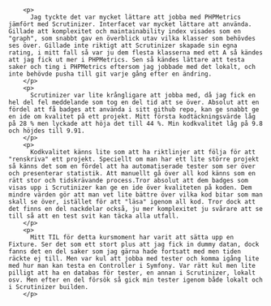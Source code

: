 
        <p>
          Jag tyckte det var mycket lättare att jobba med PHPMetrics jämfört med Scrutinizer. Interfacet var mycket lättare att använda. Gillade att komplexitet och maintainability index visades som en "graph", som snabbt gav en överblick utav vilka klasser som behövdes ses över. Gillade inte riktigt att Scrutinizer skapade sin egna rating, i mitt fall så var ju dem flesta klasserna med ett A så kändes att jag fick ut mer i PHPMetrics. Sen så kändes lättare att testa saker och ting i PHPMetrics eftersom jag jobbade med det lokalt, och inte behövde pusha till git varje gång efter en ändring.
        </p>
        <p>
          Scrutinizer var lite krångligare att jobba med, då jag fick en hel del fel meddelande som tog en del tid att se över. Absolut att en fördel att få badges att använda i sitt github repo, kan ge snabbt ge en ide om kvalitet på ett projekt. Mitt första kodtäckningsvärde låg på 28 % men lyckade att höja det till 44 %. Min kodkvalitet låg på 9.8 och höjdes till 9.91.
        </p>
        <p>
          Kodkvalitet känns lite som att ha riktlinjer att följa för att "renskriva" ett projekt. Speciellt om man har ett lite större projekt så känns det som en fördel att ha automatiserade tester som ser över och presenterar statistik. Att manuellt gå över all kod känns som en rätt stor och tidskrävande process.Tror absolut att dem badges som visas upp i Scrutinizer kan ge en ide över kvaliteten på koden. Dem mindre värden gör att man vet lite bättre över vilka kod bitar som man skall se över, istället för att "läsa" igenom all kod. Tror dock att det finns en del nackdelar också, ju mer komplexitet ju svårare att se till så att en test svit kan täcka alla utfall.
        </p>
        <p>
          Mitt TIL för detta kursmoment har varit att sätta upp en Fixture. Ser det som ett stort plus att jag fick in dummy datan, dock fanns det en del saker som jag gärna hade fortsatt med men tiden räckte ej till. Men var kul att jobba med tester och komma igång lite med hur man kan testa en Controller i Symfony. Var rätt kul men lite pilligt att ha en databas för tester, en annan i Scrutinizer, lokalt osv. Men efter en del försök så gick min tester igenom både lokalt och i Scrutinizer builden.
        </p>